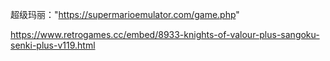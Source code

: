 超级玛丽："https://supermarioemulator.com/game.php"


https://www.retrogames.cc/embed/8933-knights-of-valour-plus-sangoku-senki-plus-v119.html